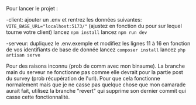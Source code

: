 Pour lancer le projet :

-client:
ajouter un .env et rentrez les données suivantes:
`VITE_BASE_URL="localhost:5173/"` (ajustez en fonction du pour sur lequel tourne votre client)
lancez `npm install`
lancez `npm run dev`

-serveur:
dupliquez le .env.exemple et modifiez les lignes 11 à 16 en fonction de vos identifiants de base de donnée
lancez `composer install`
lancez `php artisan serve`

Pour des raisons inconnu (prob de comm avec mon binaume). La branche main du serveur ne fonctionne pas comme elle devrait pour la partie post du survey (prob récupération de l'url).
Pour que cela fonctionne normalement mais que je ne casse pas quelque chose que mon camarade aurait fait, utilisez la branche "revert" qui supprime son dernier commit qui casse cette fonctionnalité.
